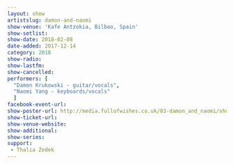 ```yaml
---
layout: show
artistslug: damon-and-naomi
show-venue: 'Kafe Antzokia, Bilbao, Spain'
show-setlist:
show-date: 2018-02-08
date-added: 2017-12-14
category: 2018
show-radio: 
show-lastfm: 
show-cancelled: 
performers: [
  "Damon Krukowski - guitar/vocals",
  "Naomi Yang - keyboards/vocals"
  ]
facebook-event-url: 
show-poster-url: http://media.fullofwishes.co.uk/03-damon_and_naomi/show_assets/2018-02/damon-and-naomi-spain-2018-02.jpg
show-ticket-url: 
show-venue-website: 
show-additional:
show-series: 
support:
 - Thalia Zedek
---
```



